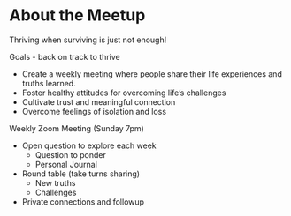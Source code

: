 # About the Meetup

Thriving when surviving is just not enough!

Goals - back on track to thrive

* Create a weekly meeting where people share their life experiences 
and truths learned.
* Foster healthy attitudes for overcoming life’s challenges
* Cultivate trust and meaningful connection
* Overcome feelings of isolation and loss

Weekly Zoom Meeting (Sunday 7pm)

* Open question to explore each week
    * Question to ponder
    * Personal Journal
* Round table (take turns sharing)
    * New truths
    * Challenges
* Private connections and followup


